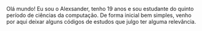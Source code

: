 Olá mundo! Eu sou o Alexsander, tenho 19 anos e sou estudante do quinto período de ciências da computação. De forma inicial bem simples, 
venho por aqui deixar alguns códigos de estudos que julgo ter alguma relevância.

<!---
Alexangm/Alexangm is a ✨ special ✨ repository because its `README.md` (this file) appears on your GitHub profile.
You can click the Preview link to take a look at your changes.
--->
